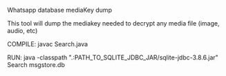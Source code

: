Whatsapp database mediaKey dump

This tool will dump the mediakey needed to decrypt any media file (image, audio, etc)

COMPILE: javac Search.java

RUN: java -classpath ".:PATH_TO_SQLITE_JDBC_JAR/sqlite-jdbc-3.8.6.jar" Search msgstore.db
